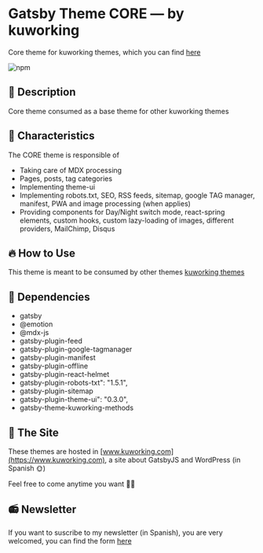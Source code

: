 # Gatsby Theme CORE — by kuworking

Core theme for kuworking themes, which you can find [here](https://www.kuworking.com/themes)

![npm](https://img.shields.io/npm/v/gatsby-theme-kuworking-core?style=flat-square)

## 📝 Description

Core theme consumed as a base theme for other kuworking themes

## 🚀 Characteristics

The CORE theme is responsible of

- Taking care of MDX processing
- Pages, posts, tag categories
- Implementing theme-ui
- Implementing robots.txt, SEO, RSS feeds, sitemap, google TAG manager, manifest, PWA and image processing (when applies)
- Providing components for Day/Night switch mode, react-spring elements, custom hooks, custom lazy-loading of images, different providers, MailChimp, Disqus

## 🔥 How to Use

This theme is meant to be consumed by other themes [kuworking themes](https://www.kuworking.com/themes)

## 🧡 Dependencies

- gatsby
- @emotion
- @mdx-js
- gatsby-plugin-feed
- gatsby-plugin-google-tagmanager
- gatsby-plugin-manifest
- gatsby-plugin-offline
- gatsby-plugin-react-helmet
- gatsby-plugin-robots-txt": "1.5.1",
- gatsby-plugin-sitemap
- gatsby-plugin-theme-ui": "0.3.0",
- gatsby-theme-kuworking-methods

## 🖖 The Site

These themes are hosted in [www.kuworking.com](https://www.kuworking.com), a site about GatsbyJS and WordPress (in Spanish 🌞)

Feel free to come anytime you want 🙋‍♂️

## 📻 Newsletter

If you want to suscribe to my newsletter (in Spanish), you are very welcomed, you can find the form [here](https://www.kuworking.com/list)
